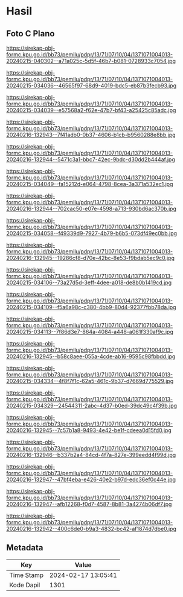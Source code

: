 # Hasil

## Foto C Plano

https://sirekap-obj-formc.kpu.go.id/bb73/pemilu/pdpr/13/71/07/10/04/1371071004013-20240215-040302--a71a025c-5d5f-46b7-b081-0728933c7054.jpg

https://sirekap-obj-formc.kpu.go.id/bb73/pemilu/pdpr/13/71/07/10/04/1371071004013-20240215-034036--46565f97-68d9-4019-bdc5-eb87b3fecb93.jpg

https://sirekap-obj-formc.kpu.go.id/bb73/pemilu/pdpr/13/71/07/10/04/1371071004013-20240215-034039--e57568a2-f62e-47b7-bf43-a25425c85adc.jpg

https://sirekap-obj-formc.kpu.go.id/bb73/pemilu/pdpr/13/71/07/10/04/1371071004013-20240216-132943--7f41adb0-0b37-4606-b1cb-b9560288e8bb.jpg

https://sirekap-obj-formc.kpu.go.id/bb73/pemilu/pdpr/13/71/07/10/04/1371071004013-20240216-132944--5471c3a1-bbc7-42ec-9bdc-d30dd2b444af.jpg

https://sirekap-obj-formc.kpu.go.id/bb73/pemilu/pdpr/13/71/07/10/04/1371071004013-20240215-034049--fa15212d-e064-4798-8cea-3a371a532ec1.jpg

https://sirekap-obj-formc.kpu.go.id/bb73/pemilu/pdpr/13/71/07/10/04/1371071004013-20240216-132944--702cac50-e07e-4598-a713-930bd6ac370b.jpg

https://sirekap-obj-formc.kpu.go.id/bb73/pemilu/pdpr/13/71/07/10/04/1371071004013-20240215-034058--f49339d9-7927-4b79-b6b5-073df49ec0bb.jpg

https://sirekap-obj-formc.kpu.go.id/bb73/pemilu/pdpr/13/71/07/10/04/1371071004013-20240216-132945--19286cf8-d70e-42bc-8e53-f9bdab5ec9c0.jpg

https://sirekap-obj-formc.kpu.go.id/bb73/pemilu/pdpr/13/71/07/10/04/1371071004013-20240215-034106--73a27d5d-3eff-4dee-a018-de8b0b1419cd.jpg

https://sirekap-obj-formc.kpu.go.id/bb73/pemilu/pdpr/13/71/07/10/04/1371071004013-20240215-034109--f5a6a98c-c380-4bb9-80d4-92377fbb78da.jpg

https://sirekap-obj-formc.kpu.go.id/bb73/pemilu/pdpr/13/71/07/10/04/1371071004013-20240215-034113--7f86d3e7-864a-4084-a448-a061f330af9c.jpg

https://sirekap-obj-formc.kpu.go.id/bb73/pemilu/pdpr/13/71/07/10/04/1371071004013-20240216-132945--b58c8aee-055a-4cde-ab16-9595c98fbbdd.jpg

https://sirekap-obj-formc.kpu.go.id/bb73/pemilu/pdpr/13/71/07/10/04/1371071004013-20240215-034334--4f8f7f1c-62a5-461c-9b37-d7669d775529.jpg

https://sirekap-obj-formc.kpu.go.id/bb73/pemilu/pdpr/13/71/07/10/04/1371071004013-20240215-034329--24544311-2abc-4d37-b0ed-39dc49c4f39b.jpg

https://sirekap-obj-formc.kpu.go.id/bb73/pemilu/pdpr/13/71/07/10/04/1371071004013-20240216-132945--7c57b1a8-9493-4e42-be1f-cdeea0d15fd0.jpg

https://sirekap-obj-formc.kpu.go.id/bb73/pemilu/pdpr/13/71/07/10/04/1371071004013-20240216-132946--b337b2a4-84cd-4f7a-827e-399eedd4f99d.jpg

https://sirekap-obj-formc.kpu.go.id/bb73/pemilu/pdpr/13/71/07/10/04/1371071004013-20240216-132947--47bf4eba-e426-40e2-b97d-edc36ef0c44e.jpg

https://sirekap-obj-formc.kpu.go.id/bb73/pemilu/pdpr/13/71/07/10/04/1371071004013-20240216-132947--afb12268-f0d7-4587-8b81-3a4274b06df7.jpg

https://sirekap-obj-formc.kpu.go.id/bb73/pemilu/pdpr/13/71/07/10/04/1371071004013-20240216-132942--400c6de0-b9a3-4832-bc42-af1874d7dbe0.jpg


## Metadata

| Key        | Value               |
| ---------- | ------------------- |
| Time Stamp | 2024-02-17 13:05:41 |
| Kode Dapil | 1301                |



